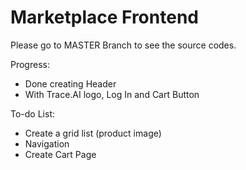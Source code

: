 # Marketplace Frontend

Please go to MASTER Branch to see the source codes.



Progress:
- Done creating Header
- With Trace.AI logo, Log In and Cart Button

To-do List:
- Create a grid list (product image)
- Navigation
- Create Cart Page
